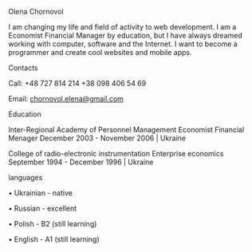 Olena Chornovol

I am changing my life and field of activity to web development. I am a Economist Financial Manager by education, but I have always dreamed working with computer, software and the Internet. I want to become a programmer and create cool websites and mobile apps.

Contacts

Call: +48 727 814 214 
+38 098 406 54 69

Email: chornovol.elena@gmail.com

Education

Inter-Regional Academy of Personnel Management
Economist Financial Menager
December 2003 - November 2006 | Ukraine

Сollege of radio-electronic instrumentation
Enterprise economics
September 1994 - December 1996 | Ukraine


languages

•	Ukrainian - native

•	Russian - excellent

•	Polish - B2 (still learning)

•	English - A1 (still learning)
